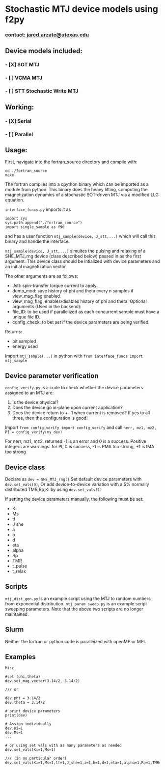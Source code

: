 # Stochastic MTJ device models using f2py
### contact: jared.arzate@utexas.edu
##  Device models included:
### - [X] SOT  MTJ
### - [ ] VCMA MTJ
### - [ ] STT Stochastic Write MTJ

## Working:
### - [X] Serial
### - [ ] Parallel

## Usage:
First, navigate into the fortran_source directory and compile with:
```
cd ./fortran_source
make
```
The fortran compiles into a cpython binary which can be imported as a module from python.
This binary does the heavy lifting, computing the magnetization dynamics of a stochastic SOT-driven MTJ via a modified LLG equation.

`interface_funcs.py` imports it as
```
import sys
sys.path.append("./fortran_source")
import single_sample as f90
```
and has a user function `mtj_sample(device, J_stt,...)` which will call this binary and handle the interface.

`mtj_sample(device, J_stt,...)` simultes the pulsing and relaxing of
a SHE_MTJ_rng device (class described below) passed in as the first argument.
This device class should be intialized with device parameters and an initial magnetization vector.

The other arguments are as follows:
- Jstt: spin-transfer torque current to apply.
- dump_mod: save history of phi and theta every n samples if view_mag_flag enabled.
- view_mag_flag: enables/disables history of phi and theta.
Optional arguments (Used in the backend):
- file_ID: to be used if parallelized as each concurrent sample must have a unique file ID.
- config_check: to bet set if the device parameters are being verified. 

Returns:
- bit sampled
- energy used

Import `mtj_sample(...)` in python with `from interface_funcs import mtj_sample`


## Device parameter verification
`config_verify.py` is a code to check whether the device parameters assigned to an MTJ are:
1. Is the device physical?
2. Does the device go in-plane upon current application?
3. Does the device return to +- 1 when current is removed?
If yes to all three, then the configuration is good!

Import `from config_verify import config_verify`
and call `nerr, mz1, mz2, PI = config_verify(my_dev)` 

For nerr, mz1, mz2, returned -1 is an error and 0 is a success. Positive integers are warnings.
for PI, 0 is success, -1 is PMA too strong, +1 is IMA too strong


## Device class
Declare as `dev = SHE_MTJ_rng()`
Set default device parameters with `dev.set_vals(0)`,
Or add device-to-device variation with a 5% normally distributed TMR,Rp,Ki by using `dev.set_vals(1)`

If setting the device parameters manually, the following must be set:
- Ki
- Ms
- tf
- J she
- a
- b
- d
- eta
- alpha
- Rp
- TMR
- t_pulse
- t_relax


## Scripts
`mtj_dist_gen.py` is an example script using the MTJ to random numbers from exponential distribution.
`mtj_param_sweep.py` is an example script sweeping parameters.
Note that the above two scripts are no longer maintained.

## Slurm
Neither the fortran or python code is paralleized with openMP or MPI.

## Examples 
```
Misc.

#set (phi,theta)
dev.set_mag_vector(3.14/2, 3.14/2)

/// or

dev.phi = 3.14/2
dev.theta = 3.14/2

# print device parameters
print(dev)

# Assign individually
dev.Ki=1
dev.Ms=1
...

# or using set vals with as many parameters as needed
dev.set_vals(Ki=1,Ms=1)

/// (in no particular order)
dev.set_vals(Ki=1,Ms=1,tf=1,J_she=1,a=1,b=1,d=1,eta=1,alpha=1,Rp=1,TMR=1)

